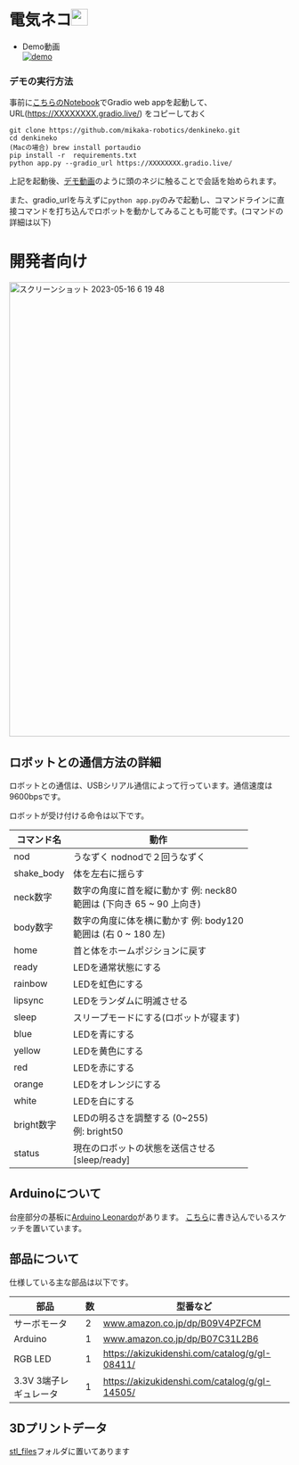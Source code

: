 # 電気ネコ<img height=30px src=https://github.com/mikaka-robotics/denkineko/assets/36753812/7ad4cd7d-8997-4f69-a923-f9299f3f7aea>

- Demo動画<br>
[![demo](http://img.youtube.com/vi/TgMYkIjSbwk/0.jpg)](https://www.youtube.com/watch?v=TgMYkIjSbwk)

### デモの実行方法
事前に[こちらのNotebook](https://colab.research.google.com/drive/1hb-0-26DFwklIStM_WgTVe1c2eLKU9Zp?usp=sharing)でGradio web appを起動して、URL(https://XXXXXXXX.gradio.live/) をコピーしておく

```
git clone https://github.com/mikaka-robotics/denkineko.git
cd denkineko
(Macの場合) brew install portaudio
pip install -r  requirements.txt
python app.py --gradio_url https://XXXXXXXX.gradio.live/
```

上記を起動後、[デモ動画](https://www.youtube.com/watch?v=TgMYkIjSbwk)のように頭のネジに触ることで会話を始められます。  

また、gradio_urlを与えずに`python app.py`のみで起動し、コマンドラインに直接コマンドを打ち込んでロボットを動かしてみることも可能です。(コマンドの詳細は以下)

# 開発者向け

<img width="815" alt="スクリーンショット 2023-05-16 6 19 48" src="https://github.com/mikaka-robotics/denkineko/assets/36753812/5ffbc79d-2635-4f4e-86d9-e2e5e42a340f">


## ロボットとの通信方法の詳細
ロボットとの通信は、USBシリアル通信によって行っています。通信速度は9600bpsです。

ロボットが受け付ける命令は以下です。

|  コマンド名 | 動作 | 
| -------- | -------- | 
| nod    | うなずく nodnodで２回うなずく   | 
| shake_body    | 体を左右に揺らす    | 
| neck数字   | 数字の角度に首を縦に動かす  例: neck80<br>範囲は (下向き  65 ~  90 上向き)    | 
| body数字   | 数字の角度に体を横に動かす    例: body120<br>範囲は (右  0 ~  180 左)    | 
| home    | 首と体をホームポジションに戻す    | 
| ready    | LEDを通常状態にする    | 
| rainbow    | LEDを虹色にする    | 
| lipsync    | LEDをランダムに明滅させる    | 
| sleep    | スリープモードにする(ロボットが寝ます)    | 
| blue    | LEDを青にする    | 
| yellow    | LEDを黄色にする    | 
| red    | LEDを赤にする    | 
| orange    | LEDをオレンジにする    | 
| white    | LEDを白にする    | 
| bright数字    | LEDの明るさを調整する (0~255)<br>例: bright50    | 
| status    | 現在のロボットの状態を送信させる<br>[sleep/ready]    | 

## Arduinoについて
台座部分の基板に[Arduino Leonardo](www.amazon.co.jp/dp/B07C31L2B6)があります。
[こちら](https://github.com/mikaka-robotics/denkineko/blob/main/arduino_sketch/denkineko.ino)に書き込んでいるスケッチを置いています。

## 部品について
仕様している主な部品は以下です。  

|  部品 | 数 | 型番など | 
| -------- | -------- | -------- | 
| サーボモータ    | 2   | www.amazon.co.jp/dp/B09V4PZFCM  | 
| Arduino    | 1   | www.amazon.co.jp/dp/B07C31L2B6 | 
| RGB LED    | 1   | https://akizukidenshi.com/catalog/g/gI-08411/ | 
| 3.3V 3端子レギュレータ   | 1   | https://akizukidenshi.com/catalog/g/gI-14505/| 


## 3Dプリントデータ
[stl_files](https://github.com/mikaka-robotics/denkineko/tree/main/stl_files)フォルダに置いてあります

